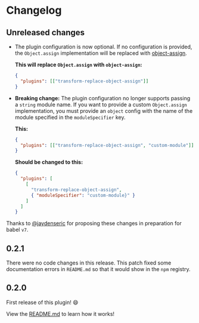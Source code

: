 # Changelog

## Unreleased changes

* The plugin configuration is now optional. If no configuration is provided, the `Object.assign` implementation will be replaced with [object-assign](https://github.com/sindresorhus/object-assign).

  **This will replace `Object.assign` with `object-assign`:**

  ```json
  {
    "plugins": [["transform-replace-object-assign"]]
  }
  ```

* **Breaking change:** The plugin configuration no longer supports passing a `string` module name. If you want to provide a custom `Object.assign` implementation, you must provide an `object` config with the name of the module specified in the `moduleSpecifier` key.

  **This:**

  ```json
  {
    "plugins": [["transform-replace-object-assign", "custom-module"]]
  }
  ```

  **Should be changed to this:**

  ```json
  {
    "plugins": [
      [
        "transform-replace-object-assign",
        { "moduleSpecifier": "custom-module}" }
      ]
    ]
  }
  ```

Thanks to [@jaydenseric](https://github.com/jaydenseric) for proposing these changes in preparation for babel `v7`.

## 0.2.1

There were no code changes in this release. This patch fixed some documentation errors in `README.md` so that it would show in the `npm` registry.

## 0.2.0

First release of this plugin! :smile:

View the [README.md](https://github.com/newoga/babel-plugin-transform-replace-object-assign/blob/v0.2.0/README.md) to learn how it works!
